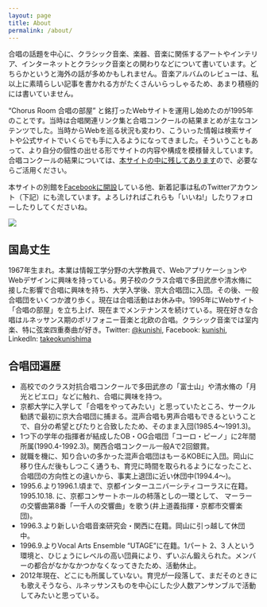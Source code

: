 ```yaml
---
layout: page
title: About
permalink: /about/
---
```

合唱の話題を中心に、クラシック音楽、楽器、音楽に関係するアートやインテリア、インターネットとクラシック音楽との関わりなどについて書いています。どちらかというと海外の話が多めかもしれません。音楽アルバムのレビューは、私以上に素晴らしい記事を書かれる方がたくさんいらっしゃるため、あまり積極的には書いていません。

“Chorus Room 合唱の部屋”
と銘打ったWebサイトを運用し始めたのが1995年のことです。当時は合唱関連リンク集と合唱コンクールの結果まとめが主なコンテンツでした。当時からWebを巡る状況も変わり、こういった情報は検索サイトや公式サイトでいくらでも手に入るようになってきました。そういうこともあって、より自分の個性の出せる形でサイトの内容や構成を模様替えしています。合唱コンクールの結果については、[本サイトの中に残してあります](/concours/ "合唱関係コンクール")ので、必要ならご活用ください。

本サイトの別館を[Facebookに開設](http://www.facebook.com/chorusroom.org)している他、新着記事は私のTwitterアカウント（下記）にも流しています。よろしければこれらも「いいね!」したりフォローしたりしてくださいね。

![](http://www.gravatar.com/avatar/58622914b4414546721067e0cba126c3.png)

## 国島丈生

1967年生まれ。本業は情報工学分野の大学教員で、WebアプリケーションやWebデザインに興味を持っている。男子校のクラス合唱で多田武彦や清水脩に接した影響で合唱に興味を持ち、大学入学後、京大合唱団に入団。その後、一般合唱団をいくつか渡り歩く。現在は合唱活動はお休み中。1995年にWebサイト「合唱の部屋」を立ち上げ、現在までメンテナンスを続けている。現在好きな合唱はルネッサンス期のポリフォニー音楽と北欧の合唱。クラシック音楽では室内楽、特に弦楽四重奏曲が好き。Twitter:
[@kunishi](http://twitter.com/kunishi), Facebook:
[kunishi](http://www.facebook.com/kunishi), LinkedIn:
[takeokunishima](http://www.linkedin.com/in/takeokunishima)

## 合唱団遍歴

-   高校でのクラス対抗合唱コンクールで多田武彦の「富士山」や清水脩の「月光とピエロ」などに触れ、合唱に興味を持つ。
-   京都大学に入学して「合唱をやってみたい」と思っていたところ、サークル勧誘で最初に京大合唱団に捕まる。混声合唱も男声合唱もできるということで、自分の希望とぴたりと合致したため、そのまま入団(1985.4〜1991.3)。
-   1つ下の学年の指揮者が結成したOB・OG合唱団「コーロ・ピーノ」に2年間所属(1990.4-1992.3)。関西合唱コンクール一般Aで2回銀賞。
-   就職を機に、知り合いの多かった混声合唱団はもーるKOBEに入団。岡山に移り住んだ後もしつこく通うも、育児に時間を取られるようになったこと、合唱団の方向性との違いから、事実上退団に近い休団中(1994.4〜)。
-   1995.6.より1996.1.頃まで、京都インターユニバーシティコーラスに在籍。1995.10.18.
    に、京都コンサートホールの柿落としの一環として、
    マーラーの交響曲第8番「一千人の交響曲」を歌う(井上道義指揮・京都市交響楽団)。
-   1996.3.より新しい合唱音楽研究会・関西に在籍。岡山に引っ越して休団中。
-   1996.9.よりVocal Arts Ensemble “UTAGE”に在籍。1パート 2、3
    人という環境と、ひじょうにレベルの高い団員により、ずいぶん鍛えられた。メンバーの都合がなかなかつかなくなってきたため、活動休止。
-   2012年現在、どこにも所属していない。育児が一段落して、まだそのときにも歌えそうなら、ルネッサンスものを中心にした少人数アンサンブルで活動してみたいと思っている。
